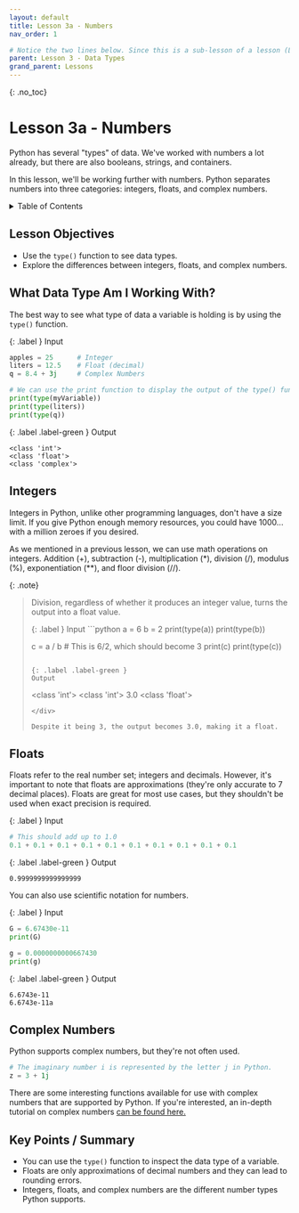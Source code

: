 ```yaml
---
layout: default
title: Lesson 3a - Numbers
nav_order: 1

# Notice the two lines below. Since this is a sub-lesson of a lesson (Lesson 3a), it's parent is lesson 3 and it's grandparent is Lessons. Make sure to include this if you decide to have sub-lessons.
parent: Lesson 3 - Data Types
grand_parent: Lessons 
---
```


{: .no_toc}  
# Lesson 3a - Numbers 

Python has several "types" of data. We've worked with numbers a lot already, but there are also booleans, strings, and containers. 

In this lesson, we'll be working further with numbers. Python separates numbers into three categories: integers, floats, and complex numbers.

<details markdown="block">
  <summary>
    Table of Contents
  </summary>
  {: .text-delta }
- TOC
{:toc}
</details>

## Lesson Objectives
- Use the `type()` function to see data types.
- Explore the differences between integers, floats, and complex numbers.

<!-- ## Lesson Video
The following video demonstrates each of the steps outlined below in text.

<iframe height="416" width="100%" allowfullscreen frameborder=0 src="https://echo360.ca/media/a65689c0-c35c-4f33-9c12-f0ac97883f54/public?autoplay=false&automute=false"></iframe>
[View original here.](https://echo360.ca/media/a65689c0-c35c-4f33-9c12-f0ac97883f54/public?autoplay=false&automute=false) -->

## What Data Type Am I Working With?

The best way to see what type of data a variable is holding is by using the `type()` function.

<div class="code-example" markdown="1">

{: .label }
Input
```python
apples = 25      # Integer
liters = 12.5    # Float (decimal)
q = 8.4 + 3j     # Complex Numbers

# We can use the print function to display the output of the type() function.
print(type(myVariable))
print(type(liters))
print(type(q))
```

{: .label .label-green }
Output
```
<class 'int'>
<class 'float'> 
<class 'complex'>
```
</div>

## Integers

Integers in Python, unlike other programming languages, don't have a size limit. If you give Python enough memory resources, you could have 1000... with a million zeroes if you desired.

As we mentioned in a previous lesson, we can use math operations on integers. Addition (+), subtraction (-), multiplication (*), division (/), modulus (%), exponentiation (**), and floor division (//). 

{: .note}
> Division, regardless of whether it produces an integer value, turns the output into a float value. 
> 
> <div class="code-example" markdown="1">
> {: .label }
> Input
> ```python
> a = 6
> b = 2
> print(type(a))
> print(type(b))
> 
> c = a / b       # This is 6/2, which should become 3 
> print(c)
> print(type(c))
> ```
> 
> {: .label .label-green }
> Output
> ```
> <class 'int'>
> <class 'int'>
> 3.0
> <class 'float'>
> ```
> </div>
>
> Despite it being 3, the output becomes 3.0, making it a float.

## Floats

Floats refer to the real number set; integers and decimals. However, it's important to note that floats are approximations (they're only accurate to 7 decimal places). Floats are great for most use cases, but they shouldn't be used when exact precision is required.

<div class="code-example" markdown="1">

{: .label }
Input
```python
# This should add up to 1.0
0.1 + 0.1 + 0.1 + 0.1 + 0.1 + 0.1 + 0.1 + 0.1 + 0.1 + 0.1
```

{: .label .label-green }
Output
```
0.9999999999999999
```
</div>

You can also use scientific notation for numbers. 

<div class="code-example" markdown="1">

{: .label }
Input
```python
G = 6.67430e-11
print(G)

g = 0.0000000000667430
print(g)
```

{: .label .label-green }
Output
```
6.6743e-11
6.6743e-11a
```
</div>

## Complex Numbers

Python supports complex numbers, but they're not often used.

```python
# The imaginary number i is represented by the letter j in Python.
z = 3 + 1j
```

There are some interesting functions available for use with complex numbers that are supported by Python. If you're interested, an in-depth tutorial on complex numbers [can be found here.](https://realpython.com/python-complex-numbers/#getting-to-know-python-complex-numbers)

## Key Points / Summary
- You can use the `type()` function to inspect the data type of a variable.
- Floats are only approximations of decimal numbers and they can lead to rounding errors.
- Integers, floats, and complex numbers are the different number types Python supports.